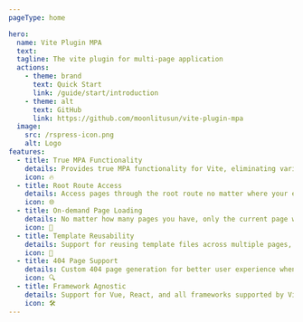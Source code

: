 ```yaml
---
pageType: home

hero:
  name: Vite Plugin MPA
  text: 
  tagline: The vite plugin for multi-page application
  actions:
    - theme: brand
      text: Quick Start
      link: /guide/start/introduction
    - theme: alt
      text: GitHub
      link: https://github.com/moonlitusun/vite-plugin-mpa
  image:
    src: /rspress-icon.png
    alt: Logo
features:
  - title: True MPA Functionality
    details: Provides true MPA functionality for Vite, eliminating various limitations of Vite MP.
    icon: 🔥
  - title: Root Route Access
    details: Access pages through the root route no matter where your entry/template files are located, perfect for embedded page development.
    icon: 🌐
  - title: On-demand Page Loading
    details: No matter how many pages you have, only the current page will be loaded, ensuring optimal performance.
    icon: 🚀
  - title: Template Reusability
    details: Support for reusing template files across multiple pages, reducing duplication and improving maintainability.
    icon: 📄
  - title: 404 Page Support
    details: Custom 404 page generation for better user experience when accessing non-existent pages.
    icon: 🔍
  - title: Framework Agnostic
    details: Support for Vue, React, and all frameworks supported by Vite, giving you complete flexibility.
    icon: 🛠️
---
```

